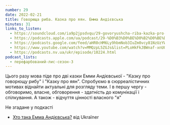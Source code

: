 ```yaml
---
number: 29
date: 2022-02-21
title: Говорюща риба. Казка про яян. Емма Андієвська
minutes: 31
links_to_listen:
  - https://soundcloud.com/ia9p2jpsdvqu/29-govoryushcha-riba-kazka-pro-yayan-emma-andvska
  - https://podcasts.apple.com/ua/podcast/29-%D0%B3%D0%BE%D0%B2%D0%BE%D1%80%D1%8E%D1%89%D0%B0-%D1%80%D0%B8%D0%B1%D0%B0-%D0%BA%D0%B0%D0%B7%D0%BA%D0%B0-%D0%BF%D1%80%D0%BE-%D1%8F%D1%8F%D0%BD-%D0%B5%D0%BC%D0%BC%D0%B0-%D0%B0%D0%BD%D0%B4%D1%96%D1%94%D0%B2%D1%81%D1%8C%D0%BA%D0%B0/id1563575488?i=1000551732760
  - https://podcasts.google.com/feed/aHR0cHM6Ly9hbmNob3IuZm0vcy81NzUzYWEwMC9wb2RjYXN0L3Jzcw/episode/ZTY1MmJlZTMtOTAzOC00ZmIyLWI1OTYtZWFkYTYzNjY0MTE3?sa=X&ved=0CA0QkfYCahcKEwio15_hy7D6AhUAAAAAHQAAAAAQAQ
  - https://www.youtube.com/watch?v=MMQzpL5ZGJs&list=PLoHkFkJBWnaf-xnUOli9LoGQf-ZDOZCUu&index=9
  - https://podcasts.nv.ua/ukr/episode/10224.html
podcast_lists:
  - перефарбований-лис-сезон-3
---
```


Цього разу мова піде про дві казки Емми Андієвської \- "Казку про говорющу
рибу" і "Казку про яян". Спробуємо в сюрреалістичних мотивах віднайти актуальні
для розгляду теми. І в першу чергу \- обговоримо, власне, обговорення \-
здатність до комунікації і спілкування. А також \- відчуття цінності власного
"я"

Не згадане у подкасті
- [Хто така Емма Андієвська?][1] від Ukraïner

[1]: https://youtu.be/I_HnsjkVDpM
